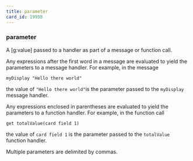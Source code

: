 ```yaml
---
title: parameter
card_id: 19958
---
```


### parameter

A [g:value] passed to a handler as part of a message or function call.

Any expressions after the first word in a message are evaluated to yield the parameters to a message handler. For example, in the message

`myDisplay "Hello there world"`

the value of ` "Hello there world" `is the parameter passed to the `myDisplay` message handler.

Any expressions enclosed in parentheses are evaluated to yield the parameters to a function handler. For example, in the function call

`get totalValue(card field 1)`

the value of `card field 1` is the parameter passed to the `totalValue` function handler.

Multiple parameters are delimited by commas. 